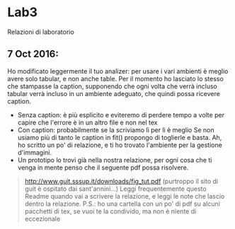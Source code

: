 # Lab3
Relazioni di laboratorio

## 7 Oct 2016:
Ho modificato leggermente il tuo analizer: per usare i vari ambienti è meglio avere solo tabular, e non anche table.
Per il momento ho lasciato lo stesso che stampasse la caption, supponendo che ogni volta che verrà incluso tabular verrà incluso in un ambiente adeguato, che quindi possa ricevere caption.
* Senza caption: è più esplicito e eviteremo di perdere tempo a volte per capire che l'errore è in un altro file e non nel tex
* Con caption: probabilmente se la scriviamo lì per lì è meglio
Se non usiamo più di tanto le caption in fit() propongo di toglierle e basta.
Ah, ho scritto un po' di relazione, e ti ho trovato l'ambiente per la gestione d'immagini.
* Un prototipo lo trovi già nella nostra relazione, per ogni cosa che ti venga in mente penso che il seguente pdf possa risolvere.
> http://www.guit.sssup.it/downloads/fig_tut.pdf
> (purtroppo il sito di guit è ospitato dai sant'annini...)
Leggi frequentemente questo Readme quando vai a scrivere la relazione, e leggi le note che lascio dentro la relazione.
P.S.: ho una cartella con un po' di pdf su alcuni pacchetti di tex, se vuoi te la condivido, ma non è niente di eccezionale
